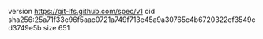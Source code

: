 version https://git-lfs.github.com/spec/v1
oid sha256:25a71f33e96f5aac0721a749f713e45a9a30765c4b6720322ef3549cd3749e5b
size 651
